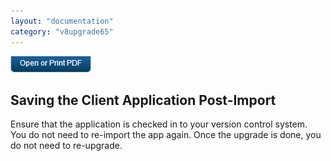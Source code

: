 ```yaml
---
layout: "documentation"
category: "v8upgrade65"
---
```

                          

[![](../Resources/Images/pdf.png)](http://docs.voltmx.com/voltmxlibrary/beta/v8upgrade65.pdf "VoltMX Foundry UpgradeHUB Guide")


Saving the Client Application Post-Import
-----------------------------------------

Ensure that the application is checked in to your version control system. You do not need to re-import the app again. Once the upgrade is done, you do not need to re-upgrade.
